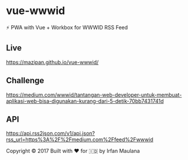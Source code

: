 # vue-wwwid
️️️⚡️ PWA with Vue + Workbox for WWWID RSS Feed

## Live

https://mazipan.github.io/vue-wwwid/

## Challenge

https://medium.com/wwwid/tantangan-web-developer-untuk-membuat-aplikasi-web-bisa-digunakan-kurang-dari-5-detik-70bb7431741d

## API

https://api.rss2json.com/v1/api.json?rss_url=https%3A%2F%2Fmedium.com%2Ffeed%2Fwwwid

Copyright © 2017 Built with ❤️ for 🇮🇩 by Irfan Maulana
